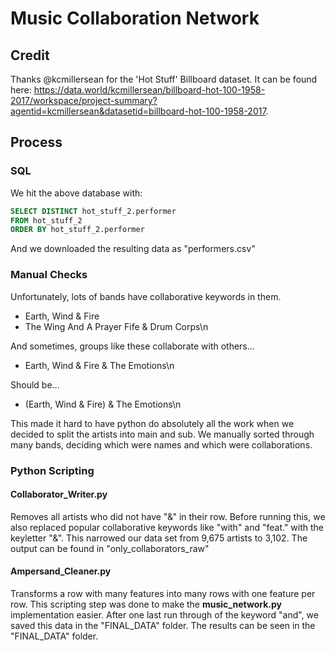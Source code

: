 # Music Collaboration Network

## Credit
Thanks @kcmillersean for the 'Hot Stuff' Billboard dataset. It can be found
here: https://data.world/kcmillersean/billboard-hot-100-1958-2017/workspace/project-summary?agentid=kcmillersean&datasetid=billboard-hot-100-1958-2017.

## Process

### SQL
We hit the above database with:

```SQL
SELECT DISTINCT hot_stuff_2.performer
FROM hot_stuff_2
ORDER BY hot_stuff_2.performer
```

And we downloaded the resulting data as "performers.csv"

### Manual Checks
Unfortunately, lots of bands have collaborative keywords in them.

- Earth, Wind & Fire
- The Wing And A Prayer Fife & Drum Corps\n

And sometimes, groups like these collaborate with others...
- Earth, Wind & Fire & The Emotions\n

Should be...

- (Earth, Wind & Fire) & The Emotions\n

This made it hard to have python do absolutely all the work when we decided to split the artists into main and sub. We manually sorted through many bands, deciding which were names and which were collaborations.

### Python Scripting

#### Collaborator_Writer.py
Removes all artists who did not have "&" in their row. Before running this, we also replaced popular collaborative keywords like "with" and "feat." with the keyletter "&". This narrowed our data set from 9,675 artists to 3,102. The output can be found in "only_collaborators_raw"

#### Ampersand_Cleaner.py
Transforms a row with many features into many rows with one feature per row. This scripting step was done to make the __music_network.py__ implementation easier. After one last run through of the keyword "and", we saved this data in the "FINAL_DATA" folder. The results can be seen in the "FINAL_DATA" folder.
